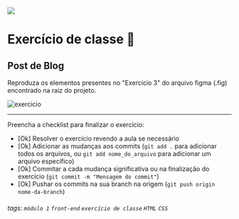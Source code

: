 ![](https://i.imgur.com/xG74tOh.png)

# Exercício de classe 🏫

## Post de Blog

Reproduza os elementos presentes no "Exercício 3" do arquivo figma (.fig) encontrado na raiz do projeto.

![exercicio](https://i.imgur.com/W3G7ddU.png)

---

Preencha a checklist para finalizar o exercício:

- [Ok] Resolver o exercício revendo a aula se necessário
- [Ok] Adicionar as mudanças aos commits (`git add .` para adicionar todos os arquivos, ou `git add nome_do_arquivo` para adicionar um arquivo específico)
- [Ok] Commitar a cada mudança significativa ou na finalização do exercício (`git commit -m "Mensagem do commit"`)
- [Ok] Pushar os commits na sua branch na origem (`git push origin nome-da-branch`)

###### tags: `módulo 1` `front-end` `exercício de classe` `HTML` `CSS`
